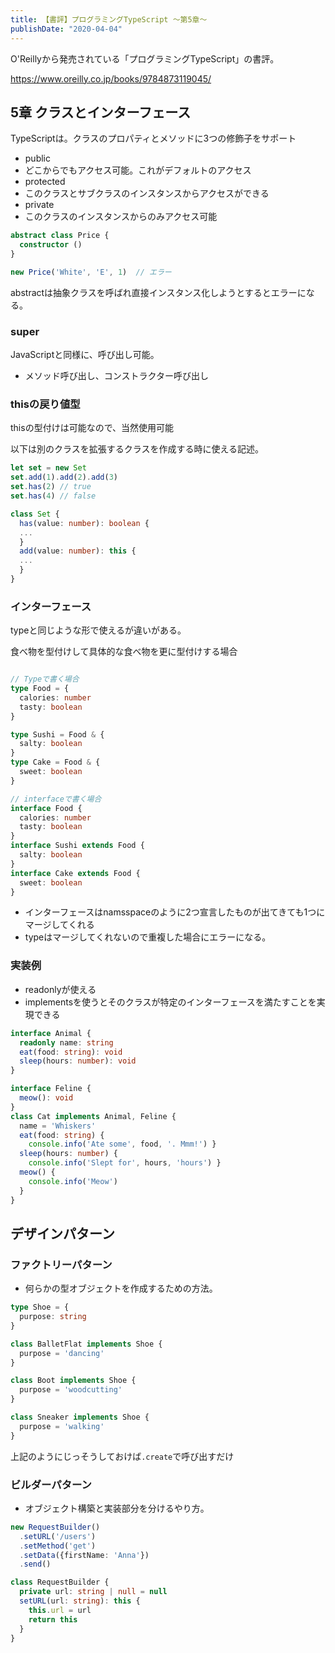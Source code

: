 ```yaml
---
title: 【書評】プログラミングTypeScript 〜第5章〜
publishDate: "2020-04-04"
---
```


O'Reillyから発売されている「プログラミングTypeScript」の書評。

https://www.oreilly.co.jp/books/9784873119045/


## 5章 クラスとインターフェース

TypeScriptは。クラスのプロパティとメソッドに3つの修飾子をサポート

- public
 - どこからでもアクセス可能。これがデフォルトのアクセス
- protected
 - このクラスとサブクラスのインスタンスからアクセスができる
- private
 - このクラスのインスタンスからのみアクセス可能


```typescript
abstract class Price {
  constructor ()
}

new Price('White', 'E', 1)  // エラー
```

abstractは抽象クラスを呼ばれ直接インスタンス化しようとするとエラーになる。

### super
JavaScriptと同様に、呼び出し可能。
- メソッド呼び出し、コンストラクター呼び出し

### thisの戻り値型
thisの型付けは可能なので、当然使用可能

以下は別のクラスを拡張するクラスを作成する時に使える記述。

```typescript
let set = new Set 
set.add(1).add(2).add(3) 
set.has(2) // true 
set.has(4) // false

class Set {
  has(value: number): boolean {
  ... 
  }
  add(value: number): this {
  ...
  }
}

```

### インターフェース
typeと同じような形で使えるが違いがある。

食べ物を型付けして具体的な食べ物を更に型付けする場合
```typescript

// Typeで書く場合
type Food = { 
  calories: number
  tasty: boolean 
}

type Sushi = Food & {
  salty: boolean
}
type Cake = Food & {
  sweet: boolean
}

// interfaceで書く場合
interface Food {
  calories: number
  tasty: boolean
}
interface Sushi extends Food {
  salty: boolean
}
interface Cake extends Food {
  sweet: boolean
}

```

- インターフェースはnamsspaceのように2つ宣言したものが出てきても1つにマージしてくれる
- typeはマージしてくれないので重複した場合にエラーになる。

### 実装例

- readonlyが使える
- implementsを使うとそのクラスが特定のインターフェースを満たすことを実現できる

```typescript
interface Animal {
  readonly name: string 
  eat(food: string): void
  sleep(hours: number): void
}

interface Feline {
  meow(): void
}
class Cat implements Animal, Feline {
  name = 'Whiskers'
  eat(food: string) {
    console.info('Ate some', food, '. Mmm!') }
  sleep(hours: number) {
    console.info('Slept for', hours, 'hours') }
  meow() {
    console.info('Meow')
  }
}


```


## デザインパターン

### ファクトリーパターン
 - 何らかの型オブジェクトを作成するための方法。

```typescript
type Shoe = {
  purpose: string
}

class BalletFlat implements Shoe {
  purpose = 'dancing'
}

class Boot implements Shoe {
  purpose = 'woodcutting'
}

class Sneaker implements Shoe {
  purpose = 'walking'
}
```

上記のようにじっそうしておけば```.create```で呼び出すだけ

### ビルダーパターン
- オブジェクト構築と実装部分を分けるやり方。

```typescript
new RequestBuilder()
  .setURL('/users')
  .setMethod('get')
  .setData({firstName: 'Anna'})
  .send()

class RequestBuilder {
  private url: string | null = null
  setURL(url: string): this {
    this.url = url
    return this
  }
}

```

